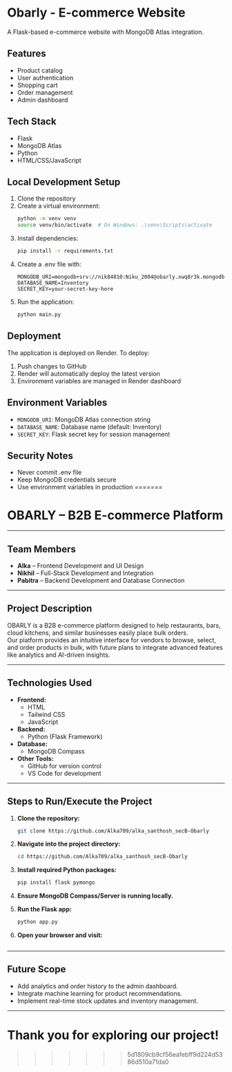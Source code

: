 # Obarly - E-commerce Website

A Flask-based e-commerce website with MongoDB Atlas integration.

## Features
- Product catalog
- User authentication
- Shopping cart
- Order management
- Admin dashboard

## Tech Stack
- Flask
- MongoDB Atlas
- Python
- HTML/CSS/JavaScript

## Local Development Setup

1. Clone the repository
2. Create a virtual environment:
   ```bash
   python -m venv venv
   source venv/bin/activate  # On Windows: .\venv\Scripts\activate
   ```
3. Install dependencies:
   ```bash
   pip install -r requirements.txt
   ```
4. Create a .env file with:
   ```
   MONGODB_URI=mongodb+srv://nik84810:Niku_2004@obarly.xwq8r3k.mongodb.net/
   DATABASE_NAME=Inventory
   SECRET_KEY=your-secret-key-here
   ```
5. Run the application:
   ```bash
   python main.py
   ```

## Deployment

The application is deployed on Render. To deploy:

1. Push changes to GitHub
2. Render will automatically deploy the latest version
3. Environment variables are managed in Render dashboard

## Environment Variables

- `MONGODB_URI`: MongoDB Atlas connection string
- `DATABASE_NAME`: Database name (default: Inventory)
- `SECRET_KEY`: Flask secret key for session management

## Security Notes

- Never commit .env file
- Keep MongoDB credentials secure
- Use environment variables in production
=======
# OBARLY – B2B E-commerce Platform

---

## Team Members
- **Alka** – Frontend Development and UI Design
- **Nikhil** – Full-Stack Development and Integration
- **Pabitra** – Backend Development and Database Connection

---

## Project Description
OBARLY is a B2B e-commerce platform designed to help restaurants, bars, cloud kitchens, and similar businesses easily place bulk orders.  
Our platform provides an intuitive interface for vendors to browse, select, and order products in bulk, with future plans to integrate advanced features like analytics and AI-driven insights.

---

## Technologies Used
- **Frontend:**
  - HTML
  - Tailwind CSS
  - JavaScript
- **Backend:**
  - Python (Flask Framework)
- **Database:**
  - MongoDB Compass
- **Other Tools:**
  - GitHub for version control
  - VS Code for development

---

## Steps to Run/Execute the Project
1. **Clone the repository:**
   ```bash
   git clone https://github.com/Alka709/alka_santhosh_secB-Obarly
   ```
2. **Navigate into the project directory:**
   ```bash
   cd https://github.com/Alka709/alka_santhosh_secB-Obarly
   ```
3. **Install required Python packages:**
   ```bash
   pip install flask pymongo
   ```
4. **Ensure MongoDB Compass/Server is running locally.**

5. **Run the Flask app:**
   ```bash
   python app.py
   ```
6. **Open your browser and visit:**
  
   ```

---

## Future Scope
- Add analytics and order history to the admin dashboard.
- Integrate machine learning for product recommendations.
- Implement real-time stock updates and inventory management.

---

# Thank you for exploring our project!
>>>>>>> 5d1809cb9cf56eafebff9d224d5386d510a71da0
